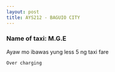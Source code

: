 ```yaml
---
layout: post
title: AYS212 - BAGUIO CITY
---
```


### Name of taxi: M.G.E

Ayaw mo ibawas yung less 5 ng taxi fare

```Over charging```
